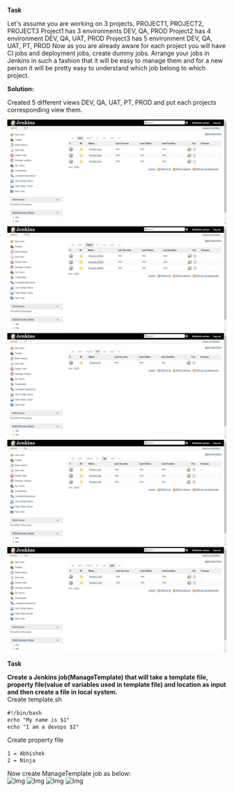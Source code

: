 **Task**

Let's assume you are working on 3 projects, PROJECT1, PROJECT2, PROJECT3
Project1 has 3 environments DEV, QA, PROD
Project2 has 4 environment DEV, QA, UAT, PROD
Project3 has 5 environment DEV, QA, UAT, PT, PROD
Now as you are already aware for each project you will have CI jobs and deployment jobs, create dummy jobs.
Arrange your jobs in Jenkins in such a fashion that it will be easy to manage them and for a new person it will be pretty easy to understand which job belong to which project.

**Solution:**

Created 5 different views DEV, QA, UAT, PT, PROD and put each projects corresponding view them.

![1](Images/1.jpg)
![2](Images/2.jpg)
![3](Images/3.jpg)
![4](Images/4.jpg)
![5](Images/5.jpg)


**Task**

**Create a Jenkins job(ManageTemplate) that will take a template file, property file(value of variables used in template file) and location as input and then create a file in local system.**  
Create template.sh  
```
#!/bin/bash  
echo "My name is $1"  
echo "I am a devops $2"  
```
Create property file  
```
1 = Abhishek  
2 = Ninja 
```
Now create  ManageTemplate job as below:  
![Img](Images/69.jpg)
![Img](Images/69.jpg)
![Img](Images/69.jpg)
![Img](Images/69.jpg)






